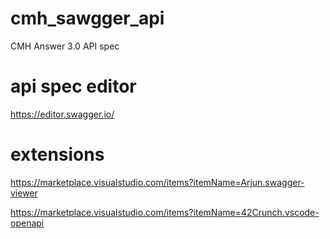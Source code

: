 # cmh_sawgger_api
CMH Answer 3.0 API spec

# api spec editor
https://editor.swagger.io/

# extensions
https://marketplace.visualstudio.com/items?itemName=Arjun.swagger-viewer

https://marketplace.visualstudio.com/items?itemName=42Crunch.vscode-openapi